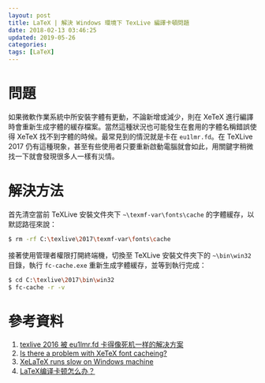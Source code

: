 ```yaml
---
layout: post
title: LaTeX | 解決 Windows 環境下 TexLive 編譯卡頓問題
date: 2018-02-13 03:46:25
updated: 2019-05-26
categories: 
tags: [LaTeX]
---
```


# 問題

如果微軟作業系統中所安裝字體有更動，不論新增或減少，則在 XeTeX 進行編譯時會重新生成字體的緩存檔案。當然這種狀況也可能發生在套用的字體名稱錯誤使得 XeTeX 找不到字體的時候。最常見到的情況就是卡在 `eu1lmr.fd`。在 TeXLive 2017 仍有這種現象，甚至有些使用者只要重新啟動電腦就會如此，用關鍵字稍微找一下就會發現很多人一樣有災情。

<!--more-->

# 解決方法

首先清空當前 TeXLive 安裝文件夾下 `~\texmf-var\fonts\cache` 的字體緩存，以默認路徑來說：

```bash
$ rm -rf C:\texlive\2017\texmf-var\fonts\cache
```

接著使用管理者權限打開終端機，切換至 TeXLive 安裝文件夾下的 `~\bin\win32` 目錄，執行 `fc-cache.exe` 重新生成字體緩存，並等到執行完成：

```bash
$ cd C:\texlive\2017\bin\win32
$ fc-cache -r -v
```

# 參考資料

1. [texlive 2016 被 eu1lmr.fd 卡得像死机一样的解决方案](http://saccohuo.com/2016/08/15/solution-to-texlive-2016-update-eu1mr-fd-stuck/)
2. [Is there a problem with XeTeX font cacheing?](http://tex.stackexchange.com/questions/327591/is-there-a-problem-with-xetex-font-cacheing/327638)
3. [XeLaTeX runs slow on Windows machine](http://tex.stackexchange.com/questions/325278/xelatex-runs-slow-on-windows-machine)
4. [LaTeX编译卡顿怎么办？](https://www.zhihu.com/question/51999238)
